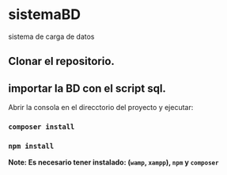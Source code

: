 # sistemaBD
 sistema de carga de datos
 
 ## Clonar el repositorio.
 ## importar la BD con el script sql.

 Abrir la consola en el direcctorio del proyecto y ejecutar:

### `composer install`
### `npm install`

**Note: Es necesario tener instalado: (`wamp`, `xampp`), `npm` y `composer`**